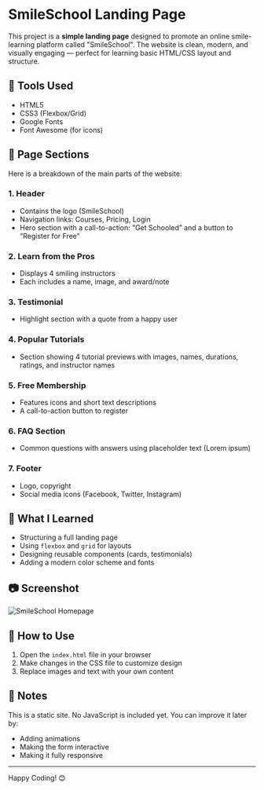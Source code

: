 # SmileSchool Landing Page

This project is a **simple landing page** designed to promote an online smile-learning platform called "SmileSchool". The website is clean, modern, and visually engaging — perfect for learning basic HTML/CSS layout and structure.

## 🔧 Tools Used

- HTML5
- CSS3 (Flexbox/Grid)
- Google Fonts
- Font Awesome (for icons)

## 📄 Page Sections

Here is a breakdown of the main parts of the website:

### 1. Header
- Contains the logo (SmileSchool)
- Navigation links: Courses, Pricing, Login
- Hero section with a call-to-action: “Get Schooled” and a button to “Register for Free”

### 2. Learn from the Pros
- Displays 4 smiling instructors
- Each includes a name, image, and award/note

### 3. Testimonial
- Highlight section with a quote from a happy user

### 4. Popular Tutorials
- Section showing 4 tutorial previews with images, names, durations, ratings, and instructor names

### 5. Free Membership
- Features icons and short text descriptions
- A call-to-action button to register

### 6. FAQ Section
- Common questions with answers using placeholder text (Lorem ipsum)

### 7. Footer
- Logo, copyright
- Social media icons (Facebook, Twitter, Instagram)

## 🧠 What I Learned

- Structuring a full landing page
- Using `flexbox` and `grid` for layouts
- Designing reusable components (cards, testimonials)
- Adding a modern color scheme and fonts

## 📷 Screenshot

![SmileSchool Homepage](<img width="203" alt="Screenshot 2025-06-09 at 10 35 27" src="https://github.com/user-attachments/assets/874770e0-cc1c-4dba-8270-0e55086530d8" />
)

## 📁 How to Use

1. Open the `index.html` file in your browser
2. Make changes in the CSS file to customize design
3. Replace images and text with your own content

## 📝 Notes

This is a static site. No JavaScript is included yet. You can improve it later by:
- Adding animations
- Making the form interactive
- Making it fully responsive

---

Happy Coding! 😊
